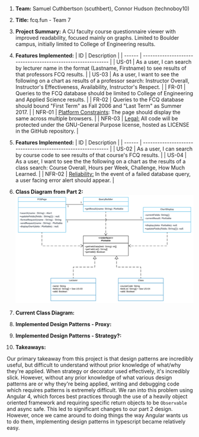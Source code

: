 1. **Team:** Samuel Cuthbertson (scuthbert), Connor Hudson (technoboy10)

2. **Title:** fcq.fun - Team 7

3. **Project Summary:** A CU faculty course questionnaire viewer with improved readability, focused mainly on graphs. Limited to Boulder campus, initially limited to College of Engineering results.

4. **Features Implemented:**
   | ID     | Description                                                  |
   | ------ | ------------------------------------------------------------ |
   | US-01  | As a user, I can search by lecturer name in the format (Lastname, Firstname) to see results of that professors FCQ results. |
   | US-03  | As a user, I want to see the following on a chart as results of a professor search: Instructor Overall, Instructor's Effectiveness, Availability, Instructor's Respect. |
   | FR-01  | Queries to the FCQ database should be limited to College of Engineering and Applied Science results. |
   | FR-02  | Queries to the FCQ database should bound "First Term" as Fall 2006 and "Last Term" as Summer 2017. |
   | NFR-01 | <u>Platform Constraints</u>: The page should display the same across multiple browsers. |
   | NFR-03 | <u>Legal:</u> All code will be protected under the GNU-General Purpose license, hosted as LICENSE in the GitHub repository. |

5. **Features Implemented:**
  | ID     | Description                                                  |
  | ------ | ------------------------------------------------------------ |
  | US-02  | As a user, I can search by course code to see results of that course's FCQ results. |
  | US-04  | As a user, I want to see the the following on a chart as the results of a class search: Course Overall, Hours per Week, Challenge, How Much Learned. |
  | NFR-02 | <u>Reliability:</u> In the event of a failed database query, a user facing error alert should appear. |

6. **Class Diagram from Part 2:**
   ![fcq.fun Class Diagram](https://raw.githubusercontent.com/scuthbert/fcq.fun/master/Part2/ClassDiagram.svg?sanitize=true)

7. **Current Class Diagram:**

8. **Implemented Design Patterns - Proxy:**

9. **Implemented Design Patterns - Strategy?:**

10. **Takeaways:**

  Our primary takeaway from this project is that design patterns are incredibly useful, but difficult to understand without prior knowledge of what/why they're applied. When strategy or decorator used effectively, it's incredibly slick. However, without any prior knowledge of what various design patterns are or why they're being applied, writing and debugging code which requires patterns is extremely difficult. We ran into this problem using Angular 4, which forces best practices through the use of a heavily object oriented framework and requiring specific return objects to be `Observable` and async safe. This led to significant changes to our part 2 design. However, once we came around to doing things the way Angular wants us to do them, implementing design patterns in typescript became relatively easy.